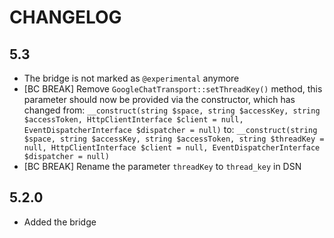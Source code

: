 CHANGELOG
=========

5.3
---

 * The bridge is not marked as `@experimental` anymore
 * [BC BREAK] Remove `GoogleChatTransport::setThreadKey()` method, this parameter should now be provided via the constructor,
   which has changed from:
   `__construct(string $space, string $accessKey, string $accessToken, HttpClientInterface $client = null, EventDispatcherInterface $dispatcher = null)`
   to:
   `__construct(string $space, string $accessKey, string $accessToken, string $threadKey = null, HttpClientInterface $client = null, EventDispatcherInterface $dispatcher = null)`
 * [BC BREAK] Rename the parameter `threadKey` to `thread_key` in DSN

5.2.0
-----

 * Added the bridge
